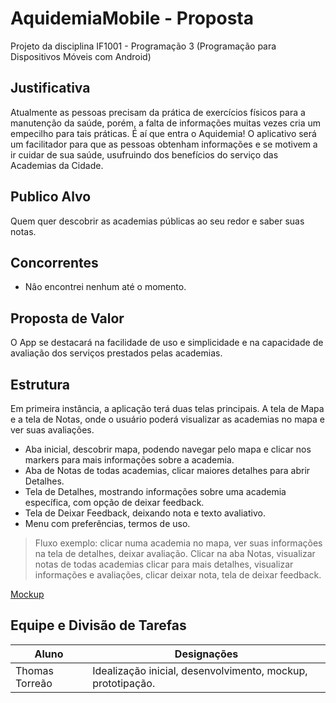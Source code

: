 # AquidemiaMobile - Proposta

Projeto da disciplina IF1001 - Programação 3 (Programação para Dispositivos Móveis com Android)

## Justificativa

Atualmente as pessoas precisam da prática de exercícios físicos para a manutenção da saúde, porém, a falta de informações muitas vezes cria um empecilho para tais práticas. É aí que entra o Aquidemia! O aplicativo será um facilitador para que as pessoas obtenham informações e se motivem a ir cuidar de sua saúde, usufruindo dos benefícios do serviço das Academias da Cidade.

## Publico Alvo

Quem quer descobrir as academias públicas ao seu redor e saber suas notas.

## Concorrentes

* Nâo encontrei nenhum até o momento.

## Proposta de Valor

O App se destacará na facilidade de uso e simplicidade e na capacidade de avaliação dos serviços prestados pelas academias.

## Estrutura

Em primeira instância, a aplicação terá duas telas principais. A tela de Mapa e a tela de Notas, onde o usuário poderá visualizar as academias no mapa e ver suas avaliações.

- Aba inicial, descobrir mapa, podendo navegar pelo mapa e clicar nos markers para mais informações sobre a academia.
- Aba de Notas de todas academias, clicar maiores detalhes para abrir Detalhes.
- Tela de Detalhes, mostrando informações sobre uma academia específica, com opção de deixar feedback.
- Tela de Deixar Feedback, deixando nota e texto avaliativo.
- Menu com preferências, termos de uso.

> Fluxo exemplo: clicar numa academia no mapa, ver suas informações na tela de detalhes, deixar avaliação. Clicar na aba Notas, visualizar notas de todas academias clicar para mais detalhes, visualizar informações e avaliações, clicar deixar nota, tela de deixar feedback.

[Mockup](https://drive.google.com/file/d/1341ddbCwuKg2un-sUo9Uu6HnaYh4VCY6/view)

## Equipe e Divisão de Tarefas

| Aluno            | Designações |
| --------         | -------- |
| Thomas Torreão    | Idealização inicial, desenvolvimento, mockup, prototipação. |

